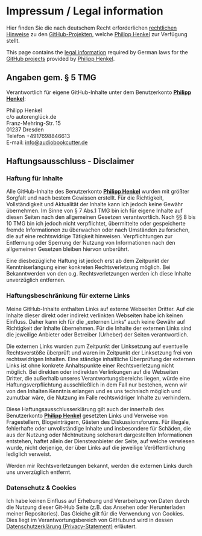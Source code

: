 Impressum / Legal information
=============================

Hier finden Sie die nach deutschem Recht erforderlichen [rechtlichen
Hinweise](#impressum) zu den [GitHub-Projekten][repositories], welche
[Philipp Henkel][profile] zur Verfügung stellt.

This page contains the [legal information](#legals) required by
German laws for the [GitHub projects][repositories] provided by [Philipp Henkel][profile].

## Angaben gem. § 5 TMG
Verantwortlich für eigene GitHub-Inhalte unter dem Benutzerkonto **[Philipp Henkel][profile]**:

Philipp Henkel  
c/o autorenglück.de<br>
Franz-Mehring-Str. 15<br>
01237 Dresden<br>
Telefon +4917698846613<br>
E-mail: info@audiobookcutter.de<br>  

## Haftungsausschluss - Disclaimer

### Haftung für Inhalte

Alle GitHub-Inhalte des Benutzerkonto **[Philipp Henkel][profile]** wurden mit größter Sorgfalt und nach bestem Gewissen erstellt. Für die Richtigkeit, Vollständigkeit und Aktualität der Inhalte kann ich jedoch keine Gewähr übernehmen. Im Sinne von § 7 Abs.1 TMG bin ich für eigene Inhalte auf diesen Seiten nach den allgemeinen Gesetzen verantwortlich. Nach §§ 8 bis 10 TMG bin ich jedoch nicht verpflichtet, übermittelte oder gespeicherte fremde Informationen zu überwachen oder nach Umständen zu forschen, die auf eine rechtswidrige Tätigkeit hinweisen. Verpflichtungen zur Entfernung oder Sperrung der Nutzung von Informationen nach den allgemeinen Gesetzen bleiben hiervon unberührt.

Eine diesbezügliche Haftung ist jedoch erst ab dem Zeitpunkt der Kenntniserlangung einer konkreten Rechtsverletzung möglich.
Bei Bekanntwerden von den o.g. Rechtsverletzungen werden ich diese Inhalte unverzüglich entfernen.

### Haftungsbeschränkung für externe Links

Meine GitHub-Inhalte enthalten Links auf externe Webseiten Dritter. Auf die Inhalte dieser direkt oder indirekt verlinkten Webseiten habe ich keinen Einfluss. Daher kann ich für die „externen Links“ auch keine Gewähr auf Richtigkeit der Inhalte übernehmen. Für die Inhalte der externen Links sind die jeweilige Anbieter oder Betreiber (Urheber) der Seiten verantwortlich.

Die externen Links wurden zum Zeitpunkt der Linksetzung auf eventuelle Rechtsverstöße überprüft und waren im Zeitpunkt der Linksetzung frei von rechtswidrigen Inhalten. Eine ständige inhaltliche Überprüfung der externen Links ist ohne konkrete Anhaltspunkte einer Rechtsverletzung nicht möglich. Bei direkten oder indirekten Verlinkungen auf die Webseiten Dritter, die außerhalb unseres Verantwortungsbereichs liegen, würde eine Haftungsverpflichtung ausschließlich in dem Fall nur bestehen, wenn wir von den Inhalten Kenntnis erlangen und es uns technisch möglich und zumutbar wäre, die Nutzung im Falle rechtswidriger Inhalte zu verhindern.

Diese Haftungsausschlusserklärung gilt auch der innerhalb des Benutzerkonto **[Philipp Henkel][profile]** gesetzten Links und Verweise von Fragestellern, Blogeinträgern, Gästen des Diskussionsforums. Für illegale, fehlerhafte oder unvollständige Inhalte und insbesondere für Schäden, die aus der Nutzung oder Nichtnutzung solcherart dargestellten Informationen entstehen, haftet allein der Diensteanbieter der Seite, auf welche verwiesen wurde, nicht derjenige, der über Links auf die jeweilige Veröffentlichung lediglich verweist.

Werden mir Rechtsverletzungen bekannt, werden die externen Links durch uns unverzüglich entfernt.

### Datenschutz & Cookies
Ich habe keinen Einfluss auf Erhebung und Verarbeitung von Daten durch die Nutzung dieser Git-Hub Seite (z.B. das Ansehen oder Herunterladen meiner Repositories).
Das Gleiche gilt für die Verwendung von Cookies. Dies liegt im Verantwortungsbereich von GitHubund wird in dessen
[Datenschutzerklärung (Privacy-Statement)](https://help.github.com/articles/github-privacy-statement) erläutert.



[repositories]: https://github.com/philipphenkel?tab=repositories
[profile]: https://github.com/philipphenkel

